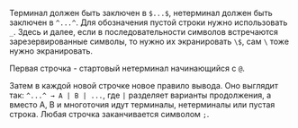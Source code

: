 Терминал должен быть заключен в `$...$`, нетерминал должен быть заключен в `^...^`. Для обозначения пустой строки нужно использовать `_`. Здесь и далее, если в последовательности символов встречаются зарезервированные символы, то нужно их экранировать `\$`,
сам `\` тоже нужно экранировать.

Первая строчка - стартовый нетерминал начинающийся с `@`. 

Затем в каждой новой строчке новое правило вывода. Оно выглядит так: `^...^ → A | B | ...`, где `|` разделяет варианты продолжения, а вместо A, B и многоточия идут терминалы, нетерминалы или пустая строка.
Любая строчка заканчивается символом `;`. 
